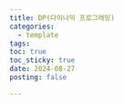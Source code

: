 ```yaml
---
title: DP(다이나믹 프로그래밍)
categories:
  - template
tags:
toc: true
toc_sticky: true
date: 2024-08-27
posting: false

---
```

